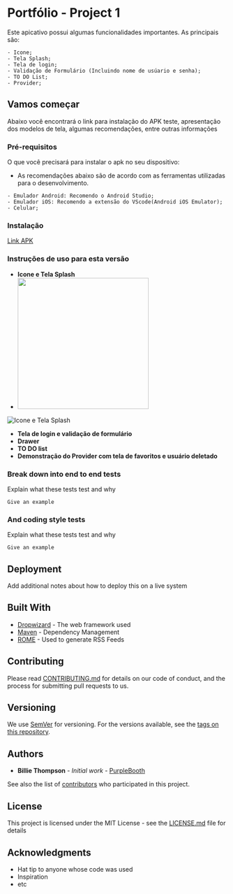 # Portfólio - Project 1

Este apicativo possui algumas funcionalidades importantes. As principais são:
```
- Icone;
- Tela Splash;
- Tela de login;
- Validação de Formulário (Incluindo nome de usúario e senha);
- TO DO List;
- Provider;
```

## Vamos começar

Abaixo você encontrará o link para instalação do APK teste, apresentação dos modelos de tela, algumas recomendações, entre outras informações

### Pré-requisitos

O que você precisará para instalar o apk no seu dispositivo:
  - As recomendações abaixo são de acordo com as ferramentas utilizadas para o desenvolvimento.

```
- Emulador Android: Recomendo o Android Studio;
- Emulador iOS: Recomendo a extensão do VScode(Android iOS Emulator);
- Celular;
```

### Instalação

[Link APK](https://github.com/matheusodecam/Portfolio_Project1/blob/main/build/app/outputs/flutter-apk/app-release.apk) 


### Instruções de uso para esta versão


- **Icone e Tela Splash**
- <img src="https://github.com/matheusodecam/COMANDOS-GIT/blob/master/gifs/icone-telasplash.gif" width="300">
![Icone e Tela Splash](https://github.com/matheusodecam/COMANDOS-GIT/blob/master/gifs/icone-telasplash.gif)
- **Tela de login e validação de formulário**
- **Drawer**
- **TO DO list**
- **Demonstração do Provider com tela de favoritos e usuário deletado**




### Break down into end to end tests

Explain what these tests test and why

```
Give an example
```

### And coding style tests

Explain what these tests test and why

```
Give an example
```

## Deployment

Add additional notes about how to deploy this on a live system

## Built With

* [Dropwizard](http://www.dropwizard.io/1.0.2/docs/) - The web framework used
* [Maven](https://maven.apache.org/) - Dependency Management
* [ROME](https://rometools.github.io/rome/) - Used to generate RSS Feeds

## Contributing

Please read [CONTRIBUTING.md](https://gist.github.com/PurpleBooth/b24679402957c63ec426) for details on our code of conduct, and the process for submitting pull requests to us.

## Versioning

We use [SemVer](http://semver.org/) for versioning. For the versions available, see the [tags on this repository](https://github.com/your/project/tags). 

## Authors

* **Billie Thompson** - *Initial work* - [PurpleBooth](https://github.com/PurpleBooth)

See also the list of [contributors](https://github.com/your/project/contributors) who participated in this project.

## License

This project is licensed under the MIT License - see the [LICENSE.md](LICENSE.md) file for details

## Acknowledgments

* Hat tip to anyone whose code was used
* Inspiration
* etc
